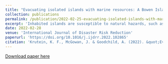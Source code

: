 ```yaml
---
title: "Evacuating isolated islands with marine resources: A Bowen Island case study"
collection: publications
permalink: /publication/2022-02-25-evacuating-isolated-islands-with-marine-resources
excerpt: 'Inhabited islands are susceptible to natural hazards, such as wildfires. To avoid disasters, preventative measures and guidelines need to be in place to strengthen community resilience. If these fail, evacuation is often the only choice. However, island evacuation is a vastly understudied problem in both research and practice, particularly for islands without permanent road connections to the mainland that require marine evacuation. Multiple vessel trips are necessary to evacuate the population from suitable access points, which previous studies did not entertain. Furthermore, most existing studies either focus on evacuations from an academic, or from a government perspective. Instead, this paper presents a collaborative approach. It applies a recently developed evacuation routing model that optimizes the evacuation plan for Bowen Island in Canada through minimizing the expected evacuation time across disaster scenarios. These were designed with the participation of a broad range of stakeholders, from local residents and volunteer groups to agencies from all levels of government and companies, which integrates both academic and practical perspectives to maximize solution quality. Different options for fleet sizes, staging locations and scenarios were considered. The results show that the optimized evacuation time for Bowen Island varies between 1 and 8 h, as it strongly depends on the disaster scenario, the evacuation fleet, and can be accelerated by temporary staging areas. The suitability of the approach for evacuation studies can be confirmed through the identification of key improvements for increased community resilience and the inclusion of the results in the official Bowen Island evacuation plan.'
date: 2022-02-28
venue: 'International Journal of Disaster Risk Reduction'
paperurl: 'https://doi.org/10.1016/j.ijdrr.2022.102865'
citation: 'Krutein, K. F., McGowan, J. & Goodchild, A. (2022). &quot;Evacuating isolated islands with marine resources: A Bowen Island case study.&quot; <i>International Journal of Disaster Risk Reduction</i>. 72(102865).'
---
```

[Download paper here](https://doi.org/10.1016/j.ijdrr.2022.102865)
